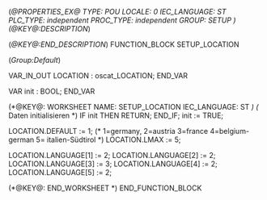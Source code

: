 (*@PROPERTIES_EX@
TYPE: POU
LOCALE: 0
IEC_LANGUAGE: ST
PLC_TYPE: independent
PROC_TYPE: independent
GROUP: SETUP
*)
(*@KEY@:DESCRIPTION*)

(*@KEY@:END_DESCRIPTION*)
FUNCTION_BLOCK SETUP_LOCATION

(*Group:Default*)


VAR_IN_OUT
	LOCATION :	oscat_LOCATION;
END_VAR


VAR
	init :	BOOL;
END_VAR


(*@KEY@: WORKSHEET
NAME: SETUP_LOCATION
IEC_LANGUAGE: ST
*)
(* Daten initialisieren *)
IF init THEN RETURN; END_IF;
init := TRUE;

LOCATION.DEFAULT  := 1;  (* 1=germany, 2=austria 3=france 4=belgium-german 5= italien-Südtirol *)
LOCATION.LMAX := 5;

LOCATION.LANGUAGE[1] := 2;
LOCATION.LANGUAGE[2] := 2;
LOCATION.LANGUAGE[3] := 3;
LOCATION.LANGUAGE[4] := 2;
LOCATION.LANGUAGE[5] := 2;

(*@KEY@: END_WORKSHEET *)
END_FUNCTION_BLOCK
